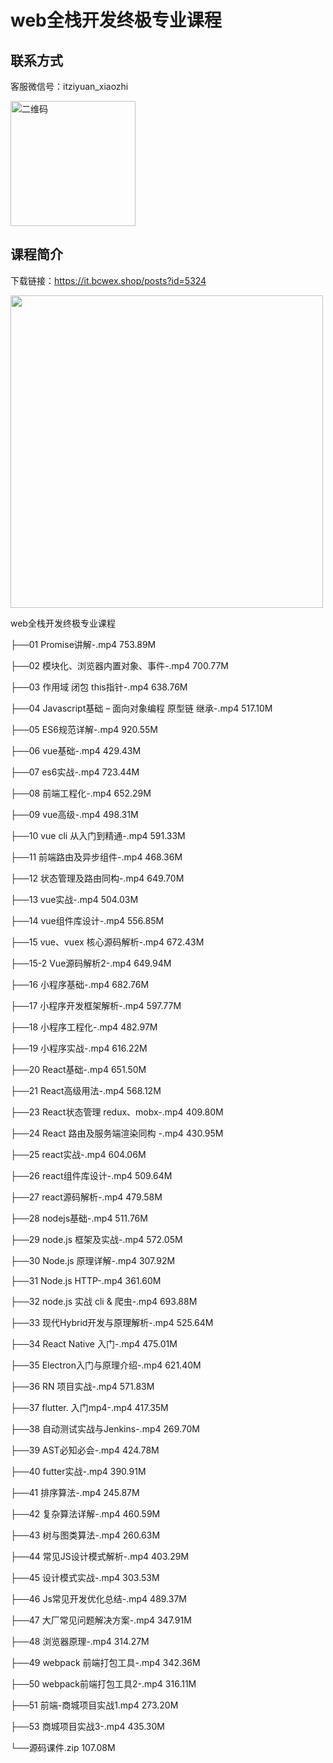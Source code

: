 # web全栈开发终极专业课程

## 联系方式

客服微信号：itziyuan_xiaozhi

<img src="https://ziyuanyun.oss-cn-guangzhou.aliyuncs.com/common/20240614073449/666b82192834a.jpg" width="200" height="200" alt="二维码">

## 课程简介

下载链接：https://it.bcwex.shop/posts?id=5324

<img src="https://ziyuanyun.oss-cn-guangzhou.aliyuncs.com/yun/20241201161307/674c1a9369a6b.jpg" width="500" alt="">

  web全栈开发终极专业课程



 ├──01 Promise讲解-.mp4 753.89M

 ├──02 模块化、浏览器内置对象、事件-.mp4 700.77M

 ├──03 作用域 闭包 this指针-.mp4 638.76M

 ├──04 Javascript基础 &#8211; 面向对象编程 原型链 继承-.mp4 517.10M

 ├──05 ES6规范详解-.mp4 920.55M

 ├──06 vue基础-.mp4 429.43M

 ├──07 es6实战-.mp4 723.44M

 ├──08 前端工程化-.mp4 652.29M

 ├──09 vue高级-.mp4 498.31M

 ├──10 vue cli 从入门到精通-.mp4 591.33M

 ├──11 前端路由及异步组件-.mp4 468.36M

 ├──12 状态管理及路由同构-.mp4 649.70M

 ├──13 vue实战-.mp4 504.03M

 ├──14 vue组件库设计-.mp4 556.85M

 ├──15 vue、vuex 核心源码解析-.mp4 672.43M

 ├──15-2 Vue源码解析2-.mp4 649.94M

 ├──16 小程序基础-.mp4 682.76M

 ├──17 小程序开发框架解析-.mp4 597.77M

 ├──18 小程序工程化-.mp4 482.97M

 ├──19 小程序实战-.mp4 616.22M

 ├──20 React基础-.mp4 651.50M

 ├──21 React高级用法-.mp4 568.12M

 ├──23 React状态管理 redux、mobx-.mp4 409.80M

 ├──24 React 路由及服务端渲染同构 -.mp4 430.95M

 ├──25 react实战-.mp4 604.06M

 ├──26 react组件库设计-.mp4 509.64M

 ├──27 react源码解析-.mp4 479.58M

 ├──28 nodejs基础-.mp4 511.76M

 ├──29 node.js 框架及实战-.mp4 572.05M

 ├──30 Node.js 原理详解-.mp4 307.92M

 ├──31 Node.js HTTP-.mp4 361.60M

 ├──32 node.js 实战 cli &amp; 爬虫-.mp4 693.88M

 ├──33 现代Hybrid开发与原理解析-.mp4 525.64M

 ├──34 React Native 入门-.mp4 475.01M

 ├──35 Electron入门与原理介绍-.mp4 621.40M

 ├──36 RN 项目实战-.mp4 571.83M

 ├──37 flutter. 入门mp4-.mp4 417.35M

 ├──38 自动测试实战与Jenkins-.mp4 269.70M

 ├──39 AST必知必会-.mp4 424.78M

 ├──40 futter实战-.mp4 390.91M

 ├──41 排序算法-.mp4 245.87M

 ├──42 复杂算法详解-.mp4 460.59M

 ├──43 树与图类算法-.mp4 260.63M

 ├──44 常见JS设计模式解析-.mp4 403.29M

 ├──45 设计模式实战-.mp4 303.53M

 ├──46 Js常见开发优化总结-.mp4 489.37M

 ├──47 大厂常见问题解决方案-.mp4 347.91M

 ├──48 浏览器原理-.mp4 314.27M

 ├──49 webpack 前端打包工具-.mp4 342.36M

 ├──50 webpack前端打包工具2-.mp4 316.11M

 ├──51 前端-商城项目实战1.mp4 273.20M

 ├──53 商城项目实战3-.mp4 435.30M

 └──源码课件.zip 107.08M

  